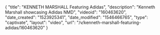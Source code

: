 {
    "title": "KENNETH MARSHALL Featuring Adidas",
    "description": "Kenneth Marshall showcasing Adidas NMD",
    "videoid": "160463620",
    "date_created": "1523925341",
    "date_modified": "1546466765",
    "type": "captivate",
    "layout": "video",
    "url": "\/v\/kenneth-marshall-featuring-adidas\/160463620"
}